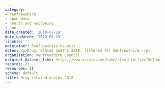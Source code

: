 ```yaml
---
category:
- renfrewshire
- open data
- health and wellbeing
- nan
date_created: '2019-07-19'
date_updated: '2019-07-19'
license: ''
maintainer: Renfrewshire Council
notes: <p>Drug-related deaths 2018, filtered for Renfrewshire.</p>
organization: Renfrewshire Council
original_dataset_link: https://www.arcgis.com/home/item.html?id=15e7aa41b25940ea93b29da0158b2411
records: 23
resources: []
schema: default
title: Drug related deaths 2018
---
```


